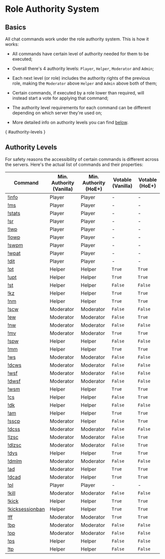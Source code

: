 # Role Authority System

## Basics

All chat commands work under the role authority system. This is how it works:

* All commands have certain level of authority needed for them to be executed;

* Overall there's 4 authority levels: `Player`, `Helper`, `Moderator` and `Admin`;

* Each next level (or role) includes the authority rights of the previous role, making the `Moderator` above `Helper` and `Admin` above both of them;

* Certain commands, if executed by a role lower than required, will instead start a vote for applying that command;

* The authority level requirements for each command can be different depending on which server they're used on;

* More detailed info on authority levels you can find [below](#authority-levels).

[](){ #authority-levels }
## Authority Levels

For safety reasons the accessibility of certain commands is different across the servers. Here's the actual list of commands and their properties:

| Command | Min. Authority (Vanilla) | Min. Authority (HoE+) | Votable (Vanilla) | Votable (HoE+) |
| --- | --- | --- | --- | --- |
| [!info](commands.md#info) | Player | Player | - | - |
| [!ms](commands.md#my-stats) | Player | Player | - | - |
| [!stats](commands.md#stats) | Player | Player | - | - |
| [!sr](commands.md#switch-role) | Player | Player | - | - |
| [!lwp](commands.md#lock-weapon-pickup) | Player | Player | - | - |
| [!lowp](commands.md#lock-other-weapon-pickup) | Player | Player | - | - |
| [!swpm](commands.md#show-weapon-pickup-messages) | Player | Player | - | - |
| [!wpat](commands.md#weapon-pickup-ammo-threshold) | Player | Player | - | - |
| [!dit](commands.md#disable-item-drop) | Player | Player | - | - |
| [!pt](commands.md#pause-trader) | Helper | Helper | `True` | `True` |
| [!upt](commands.md#unpause-trader) | Helper | Helper | `True` | `True` |
| [!st](commands.md#skip-trader) | Helper | Helper | `False` | `False` |
| [!kz](commands.md#kill-zeds) | Helper | Helper | `True` | `True` |
| [!nm](commands.md#next-map) | Helper | Helper | `True` | `True` |
| [!scw](commands.md#set-current-wave) | Moderator | Moderator | `False` | `False` |
| [!ew](commands.md#end-wave) | Moderator | Moderator | `False` | `True` |
| [!nw](commands.md#next-wave) | Moderator | Moderator | `False` | `False` |
| [!mv](commands.md#map-vote) | Moderator | Moderator | `True` | `True` |
| [!spw](commands.md#set-password) | Helper | Helper | `False` | `False` |
| [!mm](commands.md#max-monsters) | Helper | Helper | `True` | `True` |
| [!ws](commands.md#wave-size) | Moderator | Moderator | `False` | `False` |
| [!dcws](commands.md#disable-custom-wave-size) | Moderator | Moderator | `False` | `False` |
| [!wsf](commands.md#wave-size-fakes) | Moderator | Moderator | `False` | `False` |
| [!dwsf](commands.md#disable-wave-size-fakes) | Moderator | Moderator | `False` | `False` |
| [!wsm](commands.md#wave-size-multiplier) | Helper | Helper | `True` | `True` |
| [!cs](commands.md#cohort-size) | Helper | Helper | `False` | `True` |
| [!dk](commands.md#dosh-kill) | Helper | Helper | `False` | `False` |
| [!am](commands.md#ammo-multiplier) | Helper | Helper | `True` | `True` |
| [!sscp](commands.md#special-squad-count-pct) | Moderator | Helper | `False` | `True` |
| [!dcss](commands.md#disable-custom-squad-spawns) | Moderator | Moderator | `False` | `False` |
| [!lzsc](commands.md#large-zed-spawn-chance) | Moderator | Moderator | `False` | `True` |
| [!dlzsc](commands.md#disable-large-zed-spawn-chance) | Moderator | Moderator | `False` | `True` |
| [!dvs](commands.md#disable-vent-spawns) | Helper | Helper | `True` | `True` |
| [!dmlm](commands.md#disable-max-large-monsters) | Moderator | Moderator | `False` | `False` |
| [!ad](commands.md#ai-difficulty) | Moderator | Helper | `True` | `True` |
| [!dcad](commands.md#disable-custom-ai-difficulty) | Moderator | Helper | `True` | `True` |
| [!pl](commands.md#player-list) | Player | Player | - | - |
| [!kill](commands.md#kill) | Moderator | Moderator | `False` | `False` |
| [!kick](commands.md#kick) | Helper | Helper | `True` | `True` |
| [!kicksessionban](commands.md#kick-session-ban) | Helper | Helper | `True` | `True` |
| [!ff](commands.md#friendly-fire) | Moderator | Moderator | `True` | `True` |
| [!bp](commands.md#burn-player) | Moderator | Moderator | `False` | `False` |
| [!pp](commands.md#puke-player) | Moderator | Moderator | `False` | `False` |
| [!ps](commands.md#player-size) | Helper | Helper | `False` | `False` |
| [!tp](commands.md#teleport-player) | Helper | Helper | `False` | `False` |
